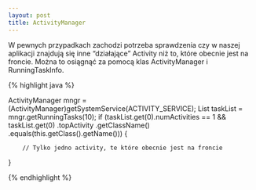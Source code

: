 ```yaml
---
layout: post
title: ActivityManager
---
```


W pewnych przypadkach zachodzi potrzeba sprawdzenia czy w naszej aplikacji znajdują się inne “działające” Activity niż to, które obecnie jest na froncie. Można to osiągnąć za pomocą klas ActivityManager i RunningTaskInfo.

{% highlight java %}

ActivityManager mngr = (ActivityManager)getSystemService(ACTIVITY_SERVICE);
List<RunningTaskInfo> taskList = mngr.getRunningTasks(10);
if (taskList.get(0).numActivities == 1 
	&& taskList.get(0)
		.topActivity
		.getClassName()
		.equals(this.getClass().getName())) {

		// Tylko jedno activity, te które obecnie jest na froncie
		
}

{% endhighlight %}

